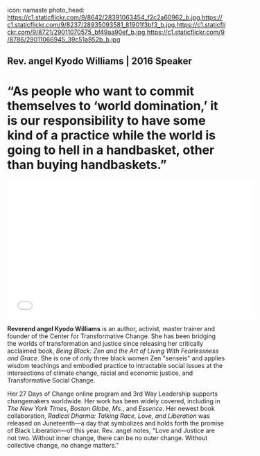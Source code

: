 icon: namaste
photo_head: https://c1.staticflickr.com/9/8642/28391063454_f2c2a60962_b.jpg,https://c1.staticflickr.com/9/8237/28935093581_81901f3bf3_b.jpg,https://c1.staticflickr.com/9/8721/29011070575_bf49aa90ef_b.jpg,https://c1.staticflickr.com/9/8786/29011066945_39c51a852b_b.jpg

## Rev. angel Kyodo Williams  | 2016 Speaker 

# “As people who want to commit themselves to ‘world domination,’ it is our responsibility to have some kind of a practice while the world is going to hell in a handbasket, other than buying handbaskets.”

<div class="zig-zags_blue"></div>

<iframe src="//player.vimeo.com/video/183123706?byline=0&amp;portrait=0&amp;color=adbf27" width="570" height="321" frameborder="0" webkitallowfullscreen mozallowfullscreen allowfullscreen></iframe>

<div class="line-canvas"></div>

**Reverend angel Kyodo Williams** is an author, activist, master trainer and founder of the Center for Transformative Change. She has been bridging the worlds of transformation and justice since releasing her critically acclaimed book, *Being Black: Zen and the Art of Living With Fearlessness and Grace*. She is one of only three black women Zen "senseis" and applies wisdom teachings and embodied practice to intractable social issues at the intersections of climate change, racial and economic justice, and Transformative Social Change.

Her 27 Days of Change online program and 3rd Way Leadership supports changemakers worldwide. Her work has been widely covered, including in *The New York Times*, *Boston Globe*, *Ms.*, and *Essence*.  Her newest book collaboration, *Radical Dharma: Talking Race, Love, and Liberation* was released on Juneteenth—a day that symbolizes and holds forth the promise of Black Liberation—of this year. Rev. angel notes, "Love and Justice are not two. Without inner change, there can be no outer change. Without collective change, no change matters."
